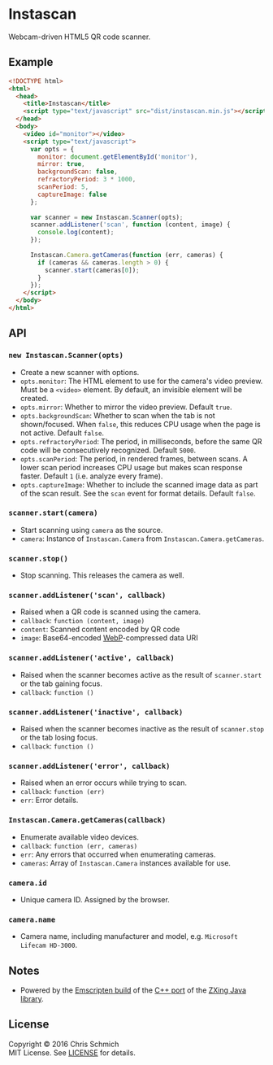 # Instascan
Webcam-driven HTML5 QR code scanner.

## Example

```html
<!DOCTYPE html>
<html>
  <head>
    <title>Instascan</title>
    <script type="text/javascript" src="dist/instascan.min.js"></script>
  </head>
  <body>
    <video id="monitor"></video>
    <script type="text/javascript">
      var opts = {
        monitor: document.getElementById('monitor'),
        mirror: true,
        backgroundScan: false,
        refractoryPeriod: 3 * 1000,
        scanPeriod: 5,
        captureImage: false
      };
  
      var scanner = new Instascan.Scanner(opts);
      scanner.addListener('scan', function (content, image) {
        console.log(content);
      });
  
      Instascan.Camera.getCameras(function (err, cameras) {
        if (cameras && cameras.length > 0) {
          scanner.start(cameras[0]);
        }
      });
    </script>
  </body>
</html>
```

## API

### `new Instascan.Scanner(opts)`

- Create a new scanner with options.
- `opts.monitor`: The HTML element to use for the camera's video preview. Must be a `<video>` element. By default, an invisible element will be created.
- `opts.mirror`: Whether to mirror the video preview. Default `true`.
- `opts.backgroundScan`: Whether to scan when the tab is not shown/focused. When `false`, this reduces CPU usage when the page is not active. Default `false`.
- `opts.refractoryPeriod`: The period, in milliseconds, before the same QR code will be consecutively recognized. Default `5000`.
- `opts.scanPeriod`: The period, in rendered frames, between scans. A lower scan period increases CPU usage but makes scan response faster. Default `1` (i.e. analyze every frame).
- `opts.captureImage`: Whether to include the scanned image data as part of the scan result. See the `scan` event for format details. Default `false`.

### `scanner.start(camera)`

- Start scanning using `camera` as the source.
- `camera`: Instance of `Instascan.Camera` from `Instascan.Camera.getCameras`.

### `scanner.stop()`

- Stop scanning. This releases the camera as well.

### `scanner.addListener('scan', callback)`

- Raised when a QR code is scanned using the camera.
- `callback`: `function (content, image)`
- `content`: Scanned content encoded by QR code
- `image`: Base64-encoded [WebP](https://en.wikipedia.org/wiki/WebP)-compressed data URI

### `scanner.addListener('active', callback)`

- Raised when the scanner becomes active as the result of `scanner.start` or the tab gaining focus.
- `callback`: `function ()`

### `scanner.addListener('inactive', callback)`

- Raised when the scanner becomes inactive as the result of `scanner.stop` or the tab losing focus.
- `callback`: `function ()`

### `scanner.addListener('error', callback)`

- Raised when an error occurs while trying to scan.
- `callback`: `function (err)`
- `err`: Error details.

### `Instascan.Camera.getCameras(callback)`

- Enumerate available video devices.
- `callback`: `function (err, cameras)`
- `err`: Any errors that occurred when enumerating cameras.
- `cameras`: Array of `Instascan.Camera` instances available for use.

### `camera.id`

- Unique camera ID. Assigned by the browser.

### `camera.name`

- Camera name, including manufacturer and model, e.g. `Microsoft Lifecam HD-3000`.

## Notes

- Powered by the [Emscripten build](https://github.com/kig/zxing-cpp-emscripten) of the [C++ port](https://github.com/glassechidna/zxing-cpp) of the [ZXing Java library](https://github.com/zxing/zxing).

## License

Copyright &copy; 2016 Chris Schmich
<br />
MIT License. See [LICENSE](LICENSE) for details.
